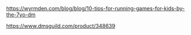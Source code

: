
https://wyrmden.com/blog/blog/10-tips-for-running-games-for-kids-by-the-7yo-dm

https://www.dmsguild.com/product/348639
